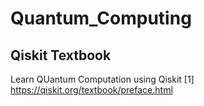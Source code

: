 # Quantum_Computing


## Qiskit Textbook
Learn QUantum Computation using Qiskit
[1] https://qiskit.org/textbook/preface.html

